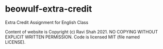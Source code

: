 # beowulf-extra-credit
Extra Credit Assignment for English Class

Content of website is Copyright (c) Ravi Shah 2021. NO COPYING WITHOUT EXPLICIT WRITTEN PERMISSION. Code is licensed MIT (file named LICENSE).
